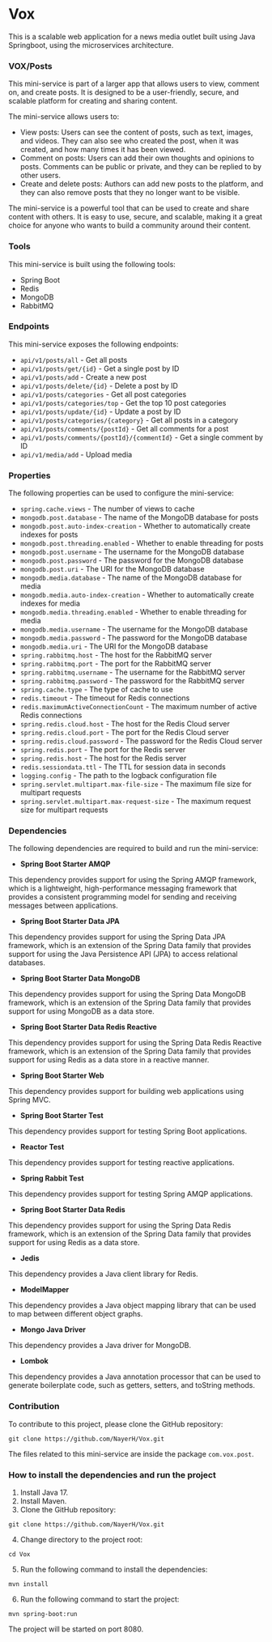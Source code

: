 # Vox

This is a scalable web application for a news media outlet built using Java Springboot, using the microservices architecture.

### VOX/Posts

This mini-service is part of a larger app that allows users to view, comment on, and create posts. It is designed to be a user-friendly, secure, and scalable platform for creating and sharing content.

The mini-service allows users to:

* View posts: Users can see the content of posts, such as text, images, and videos. They can also see who created the post, when it was created, and how many times it has been viewed.
* Comment on posts: Users can add their own thoughts and opinions to posts. Comments can be public or private, and they can be replied to by other users.
* Create and delete posts: Authors can add new posts to the platform, and they can also remove posts that they no longer want to be visible.

The mini-service is a powerful tool that can be used to create and share content with others. It is easy to use, secure, and scalable, making it a great choice for anyone who wants to build a community around their content.


### Tools

This mini-service is built using the following tools:

* Spring Boot
* Redis
* MongoDB
* RabbitMQ

### Endpoints

This mini-service exposes the following endpoints:

* `api/v1/posts/all` - Get all posts
* `api/v1/posts/get/{id}` - Get a single post by ID
* `api/v1/posts/add` - Create a new post
* `api/v1/posts/delete/{id}` - Delete a post by ID
* `api/v1/posts/categories` - Get all post categories
* `api/v1/posts/categories/top` - Get the top 10 post categories
* `api/v1/posts/update/{id}` - Update a post by ID
* `api/v1/posts/categories/{category}` - Get all posts in a category
* `api/v1/posts/comments/{postId}` - Get all comments for a post
* `api/v1/posts/comments/{postId}/{commentId}` - Get a single comment by ID
* `api/v1/media/add` - Upload media

### Properties

The following properties can be used to configure the mini-service:

* `spring.cache.views` - The number of views to cache
* `mongodb.post.database` - The name of the MongoDB database for posts
* `mongodb.post.auto-index-creation` - Whether to automatically create indexes for posts
* `mongodb.post.threading.enabled` - Whether to enable threading for posts
* `mongodb.post.username` - The username for the MongoDB database
* `mongodb.post.password` - The password for the MongoDB database
* `mongodb.post.uri` - The URI for the MongoDB database
* `mongodb.media.database` - The name of the MongoDB database for media
* `mongodb.media.auto-index-creation` - Whether to automatically create indexes for media
* `mongodb.media.threading.enabled` - Whether to enable threading for media
* `mongodb.media.username` - The username for the MongoDB database
* `mongodb.media.password` - The password for the MongoDB database
* `mongodb.media.uri` - The URI for the MongoDB database
* `spring.rabbitmq.host` - The host for the RabbitMQ server
* `spring.rabbitmq.port` - The port for the RabbitMQ server
* `spring.rabbitmq.username` - The username for the RabbitMQ server
* `spring.rabbitmq.password` - The password for the RabbitMQ server
* `spring.cache.type` - The type of cache to use
* `redis.timeout` - The timeout for Redis connections
* `redis.maximumActiveConnectionCount` - The maximum number of active Redis connections
* `spring.redis.cloud.host` - The host for the Redis Cloud server
* `spring.redis.cloud.port` - The port for the Redis Cloud server
* `spring.redis.cloud.password` - The password for the Redis Cloud server
* `spring.redis.port` - The port for the Redis server
* `spring.redis.host` - The host for the Redis server
* `redis.sessiondata.ttl` - The TTL for session data in seconds
* `logging.config` - The path to the logback configuration file
* `spring.servlet.multipart.max-file-size` - The maximum file size for multipart requests
* `spring.servlet.multipart.max-request-size` - The maximum request size for multipart requests

### Dependencies

The following dependencies are required to build and run the mini-service:

* **Spring Boot Starter AMQP**

This dependency provides support for using the Spring AMQP framework, which is a lightweight, high-performance messaging framework that provides a consistent programming model for sending and receiving messages between applications.

* **Spring Boot Starter Data JPA**

This dependency provides support for using the Spring Data JPA framework, which is an extension of the Spring Data family that provides support for using the Java Persistence API (JPA) to access relational databases.

* **Spring Boot Starter Data MongoDB**

This dependency provides support for using the Spring Data MongoDB framework, which is an extension of the Spring Data family that provides support for using MongoDB as a data store.

* **Spring Boot Starter Data Redis Reactive**

This dependency provides support for using the Spring Data Redis Reactive framework, which is an extension of the Spring Data family that provides support for using Redis as a data store in a reactive manner.

* **Spring Boot Starter Web**

This dependency provides support for building web applications using Spring MVC.

* **Spring Boot Starter Test**

This dependency provides support for testing Spring Boot applications.

* **Reactor Test**

This dependency provides support for testing reactive applications.

* **Spring Rabbit Test**

This dependency provides support for testing Spring AMQP applications.

* **Spring Boot Starter Data Redis**

This dependency provides support for using the Spring Data Redis framework, which is an extension of the Spring Data family that provides support for using Redis as a data store.

* **Jedis**

This dependency provides a Java client library for Redis.

* **ModelMapper**

This dependency provides a Java object mapping library that can be used to map between different object graphs.

* **Mongo Java Driver**

This dependency provides a Java driver for MongoDB.

* **Lombok**

This dependency provides a Java annotation processor that can be used to generate boilerplate code, such as getters, setters, and toString methods.

### Contribution

To contribute to this project, please clone the GitHub repository:

```
git clone https://github.com/NayerH/Vox.git
```

The files related to this mini-service are inside the package `com.vox.post`.

### How to install the dependencies and run the project

1. Install Java 17.
2. Install Maven.
3. Clone the GitHub repository:

```
git clone https://github.com/NayerH/Vox.git
```

4. Change directory to the project root:

```
cd Vox
```

5. Run the following command to install the dependencies:

```
mvn install
```

6. Run the following command to start the project:

```
mvn spring-boot:run
```

The project will be started on port 8080.

